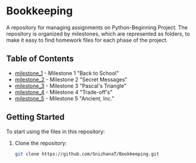 # Bookkeeping

A repository for managing assignments on Python-Beginning Project. The repository is organized by milestones, which are represented as folders, to make it easy to find homework files for each phase of the project.

## Table of Contents

- [milestone_1](./milestone_1) - Milestone 1 "Back to School"
- [milestone_2](./milestone_2) - Milestone 2 "Secret Messages"
- [milestone_3](./milestone_3) - Milestone 3 "Pascal's Triangle"
- [milestone_4](./milestone_4) - Milestone 4 "Trade-off's"
- [milestone_5](./milestone_5) - Milestone 5 "Ancient, Inc."

## Getting Started

To start using the files in this repository:
1. Clone the repository:
   ```bash
   git clone https://github.com/SnizhanaT/Bookkeeping.git

